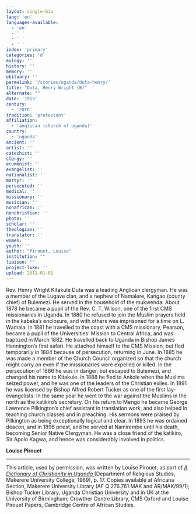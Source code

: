 ```yaml
---
layout: single-bio
lang: 'en'
languages-available:
  - 'en'
  - ' '
  - ' '
  - ' '
index: 'primary'
categories: 'd'
eulogy: ''
history: ''
memory: ''
obituary: ''
permalink: '/stories/uganda/duta-henry/'
title: "Duta, Henry Wright (B)"
alternate: ""
date: '1913'
century:
  - '20th'
tradition: 'protestant'
affiliation:
  - 'anglican (church of uganda)'
country:
  - 'uganda'
ancient: ''
artist: ''
catechist: ''
clergy: ''
ecumenist: ''
evangelist: ''
nationalist: ''
martyr: ''
persecuted: ''
medical: ''
missionary: ''
musician: ''
nonafrican: ''
nonchristian: ''
photo: ''
scholar: ''
theologian: ''
translator: ''
women: ''
youth: ''
author: "Pirouet, Louise"
institution: ""
liaison: ""
project-luke: ''
upload: 2011-01-01
---
```




Rev. Henry Wright Kitakule Duta was a leading Anglican clergyman. He was a member of the Lugave clan, and a nephew of Namalere, Kangao (county chief) of Bulemezi. He served in the household of the mukwenda. About 1878 he became a pupil of the Rev. C. T. Wilson, one of the first CMS missionaries in Uganda. In 1880 he refused to join the Muslim prayers held in the kabaka’s enclosure, and with others was imprisoned for a time on L. Wamala. In 1881 he travelled to the coast with a CMS missionary, Pearson, became a pupil of the Universities’ Mission to Central Africa, and was baptized in March 1882. He travelled back to Uganda in Bishop James Hannington’s first safari. He attached himself to the CMS Mission, but fled temporarily in 1884 because of persecution, returning in June. In 1885 he was made a member of the Church Council organized so that the church might carry on even if the missionaries were expelled or killed. In the persecution of 1886 he was in danger, but escaped to Bulemezi, and changed his name to Kitakule. In 1888 he fled to Ankole when the Muslims seized power, and he was one of the leaders of the Christian exiles. In 1891 he was licensed by Bishop Alfred Robert Tucker as one of the first lay-evangelists. In the same year he went to the war against the Muslims in the north as the katikiro’s secretary. On his return to Mengo he became George Lawrence Pilkington’s chief assistant in translation work, and also helped in teaching church classes and in preaching. His sermons were praised by Pilkington as being exceptionally logical and clear. In 1893 he was ordained deacon, and in 1896 priest, and he served at Namirembe until his death, becoming Senior Native Clergyman. He was a close friend of the katikiro, Sir Apolo Kagwa, and hence was considerably involved in politics.

**Louise Pirouet**

---

This article, used by permission, was written by Louise Pirouet, as part of *[A Dictionary of Christianity in Uganda ](../pirouet-foreword/)*(Department of Religious Studies, Makerere University College, 1969), p. 17. Copies available at Africana Section, Makerere University Library (AF Q 276.761 MAK and AR/MAK/99/1); Bishop Tucker Library, Uganda Christian University and in UK at the University of Birmingham; Crowther Centre Library, CMS Oxford and Louise Pirouet Papers, Cambridge Centre of African Studies.